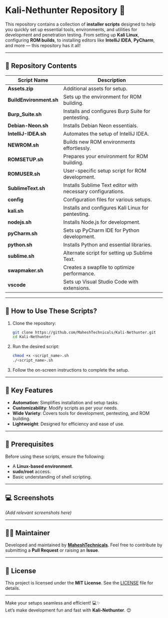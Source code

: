 # **Kali-Nethunter Repository** 🎯

This repository contains a collection of **installer scripts** designed to help you quickly set up essential tools, environments, and utilities for development and penetration testing. From setting up **Kali Linux**, configuring **ROM builds**, to installing editors like **IntelliJ IDEA**, **PyCharm**, and more — this repository has it all!

---

## **📁 Repository Contents**  

| Script Name          | Description                                              |
|----------------------|----------------------------------------------------------|
| **Assets.zip**       | Additional assets for setup.                             |
| **BuildEnvironment.sh** | Sets up the environment for ROM building.             |
| **Burp_Suite.sh**    | Installs and configures Burp Suite for pentesting.       |
| **Debian-Neon.sh**   | Installs Debian Neon essentials.                         |
| **IntelliJ-IDEA.sh** | Automates the setup of IntelliJ IDEA.                    |
| **NEWROM.sh**        | Builds new ROM environments effortlessly.                |
| **ROMSETUP.sh**      | Prepares your environment for ROM building.              |
| **ROMUSER.sh**       | User-specific setup script for ROM development.          |
| **SublimeText.sh**   | Installs Sublime Text editor with necessary configurations. |
| **config**           | Configuration files for various setups.                 |
| **kali.sh**          | Installs and configures Kali Linux for pentesting.       |
| **nodejs.sh**        | Installs Node.js for development.                        |
| **pyCharm.sh**       | Sets up PyCharm IDE for Python development.              |
| **python.sh**        | Installs Python and essential libraries.                 |
| **sublime.sh**       | Alternate script for setting up Sublime Text.            |
| **swapmaker.sh**     | Creates a swapfile to optimize performance.              |
| **vscode**           | Sets up Visual Studio Code with extensions.              |

---

## **🚀 How to Use These Scripts?**

1. Clone the repository:
   ```bash
   git clone https://github.com/MaheshTechnicals/Kali-Nethunter.git
   cd Kali-Nethunter
   ```

2. Run the desired script:
   ```bash
   chmod +x <script_name>.sh
   ./<script_name>.sh
   ```

3. Follow the on-screen instructions to complete the setup.

---

## **🌟 Key Features**

- **Automation**: Simplifies installation and setup tasks.
- **Customizability**: Modify scripts as per your needs.
- **Wide Variety**: Covers tools for development, pentesting, and ROM building.
- **Lightweight**: Designed for efficiency and ease of use.

---

## **📖 Prerequisites**

Before using these scripts, ensure the following:

- A **Linux-based environment**.
- **sudo/root** access.
- Basic understanding of shell scripting.

---

## **💻 Screenshots**

*(Add relevant screenshots here)*

---

## **👨‍💻 Maintainer**

Developed and maintained by **[MaheshTechnicals](https://github.com/MaheshTechnicals)**. Feel free to contribute by submitting a **Pull Request** or raising an **Issue**.

---

## **📜 License**

This project is licensed under the **MIT License**. See the [LICENSE](LICENSE) file for details.

---

Make your setups seamless and efficient! 💻✨  
Let’s make development fun and fast with **Kali-Nethunter**. 😊
